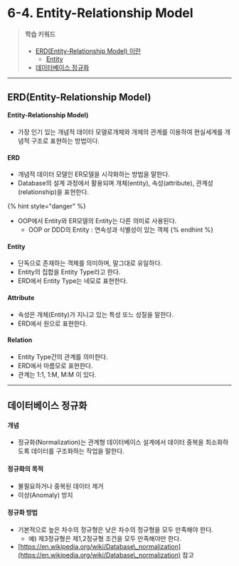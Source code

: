 # 6-4. Entity-Relationship Model

> #### 학습 키워드
>
> * [ERD(Entity-Relationship Model) 이란](6-4.-entity-relationship-model.md#erd-entity-relationship-model)
>   * [Entity](6-4.-entity-relationship-model.md#entity)
> * [데이터베이스 정규화](6-4.-entity-relationship-model.md#undefined-1)

***

## ERD(Entity-Relationship Model)

#### Entity-Relationship Model)

* 가장 인기 있는 개념적 데이터 모델로개체와 개체의 관계를 이용하여 현실세계를 개념적 구조로 표현하는 방법이다.

#### ERD

* 개념적 데이터 모델인 ER모델을 시각화하는 방법을 말한다.
* Database의 설계 과정에서 활용되며 개체(entity), 속성(attribute), 관계성(relationship)을 표현한다.

{% hint style="danger" %}
* OOP에서 Entity와 ER모델의 Entity는 다른 의미로 사용된다.
  * OOP or DDD의 Entity : 연속성과 식별성이 있는 객체
{% endhint %}

#### Entity

* 단독으로 존재하는 객체를 의미하며, 말그대로 유일하다.
* Entity의 집합을 Entity Type라고 한다.
* ERD에서 Entity Type는 네모로 표현한다.

#### Attribute

* 속성은 개체(Entity)가 지니고 있는 특성 또느 성질을 말한다.
* ERD에서 원으로 표현한다.

#### Relation

* Entity Type간의 관계를 의미한다.
* ERD에서 마름모로 표현한다.
* 관계는 1:1, 1:M, M:M 이 있다.

***

## 데이터베이스 정규화

#### 개념

* 정규화(Normalization)는 관계형 데이터베이스 설계에서 데이터 중복을 최소화하도록 데이터를 구조화하는 작업을 말한다.

#### 정규화의 목적

* 불필요하거나 중복된 데이터 제거
* 이상(Anomaly) 방지

#### 정규화 방법

* 기본적으로 높은 차수의 정규형은 낮은 차수의 정규형을 모두 만족해야 한다.
  * 예) 제3정규형은 제1,2정규형 조건을 모두 만족해야만 한다.
* [https://en.wikipedia.org/wiki/Database\_normalization](https://en.wikipedia.org/wiki/Database\_normalization) 참고
